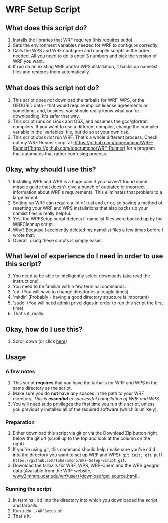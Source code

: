 # <a name="Readme"></a><a name="readme"></a>WRF Setup Script

## <a name="wdtsd"></a>What does this script do?

1. Installs the libraries that WRF requires (this requires sudo).
2. Sets the environment variables needed for WRF to configure correctly.
3. Calls the WPS and WRF configure and compile scripts in the order needed.  All you need to do is enter 3 numbers and pick the version of WRF you want.
4. If run on an existing WRF and/or WPS installation, it backs up namelist files and restores them automatically.

## <a name="wdtsnd"></a>What does this script not do?

1. This script does *not* download the tarballs for WRF, WPS, or the GEOGRID data - that would require implicit license agreements or something, and, besides, you should really know what you're downloading.  It's safer that way.
2. This script runs on Linux and OSX, and assumes the gcc/gfortran compilers.  If you want to use a different compiler, change the compiler variable in the 'variables' file, but do so at your own risk.
3. This script *does not* run WRF.  That's a whole different process.  Check out my WRF Runner script at [https://github.com/toberumono/WRF-Runner](https://github.com/toberumono/WRF-Runner) for a program that automates that rather confusing process.

## <a name="owsiut"></a>Okay, why should I use this?

1. Installing WRF and WPS is a huge pain if you haven't found some miracle guide that doesn't give a bunch of outdated or incorrect information about WRF's requirements.  This eliminates that problem to a large extent.
2. Setting up WRF can require a lot of trial and error, so having a method of resetting your WRF and WPS installations that also backs up your namlist files is really helpful.
  1. Yes, the WRFSetup script detects if namelist files were backed up by the WRFCleanup script.
  2. Why?  Because I accidently deleted my namelist files a few times before I wrote that.
3. Overall, using these scripts is simply easier.

## <a name="wloediniotuts"></a>What level of experience do I need in order to use this script?

1. You need to be able to intelligently select downloads (aka read the instructions)
2. You need to be familiar with a few terminal commands:
  1. 'cd' (You will have to change directories a couple times)
  2. 'mkdir' (Probably - having a good directory structure is important)
  3. 'sudo' (You will need admin privelidges in order to run this script the first time)
3. That's it, really.

## Okay, how do I use this?

1. Scroll down (or click [here](#Usage))

## <a name="Usage"></a><a name="usage"></a>Usage

### A few notes
1. This script **requires** that you have the tarballs for WRF and WPS in the same directory as the script.
2. Make sure you do **not** have *any* spaces in the path to your WRF directory.  *This is ***essential*** to successful compilation of WRF and WPS.*
3. You will need sudo privileges the first time you run this script, unless you previously installed all of the required software (which is unlikely).

### Preparation
1. Either download this script via git or via the Download Zip button right below the git url (scroll up to the top and look at the column on the right).
  1. If you're using git, this command should help (make sure you've cd'd into the directory you want to set up WRF and WPS): `git init; git pull https://github.com/Toberumono/WRF-Setup-Script.git`.
2. Download the tarballs for WRF, WPS, WRF-Chem and the WPS geogrid data (Available from the WRF website, [www2.mmm.ucar.edu/wrf/users/download/get_source.html](www2.mmm.ucar.edu/wrf/users/download/get_source.html)).

### Running the script
1. In terminal, cd into the directory into which you downloaded the script and tarballs.
2. Run `sudo ./WRFSetup.sh`
3. That's it.
